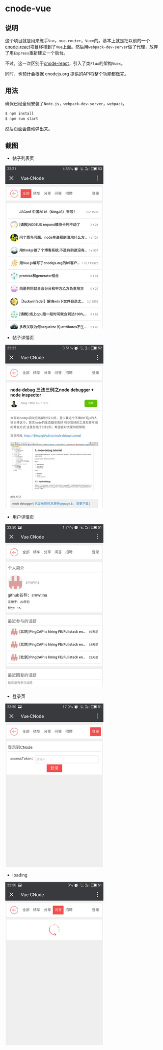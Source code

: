 # cnode-vue

## 说明

这个项目就是用来练手`Vue`，`vue-router`，`Vuex`的。基本上就是把以前的一个[cnode-react](https://github.com/stop2stare/cnode-react/)项目移植到了`Vue`上面。然后用`webpack-dev-server`做了代理，放弃了用`Express`重新建立一个后台。

不过，这一次区别于[cnode-react](https://github.com/stop2stare/cnode-react/)，引入了类`Flux`的架构`Vuex`。

同时，也预计会根据 cnodejs.org 提供的API将整个功能都做完。

## 用法

确保已经全局安装了`Node.js`，`webpack-dev-server`，`webpack`。

``` sh
$ npm install
$ npm run start
```

然后页面会自动弹出来。

## 截图

* 帖子列表页

![帖子列表页](./screenshots/list.jpg)

* 帖子详情页

![帖子详情页](./screenshots/topic.jpg)

* 用户详情页

![用户详情页](./screenshots/user.jpg)

* 登录页

![登录页](./screenshots/login.jpg)

* loading

![loading](./screenshots/loading.jpg)